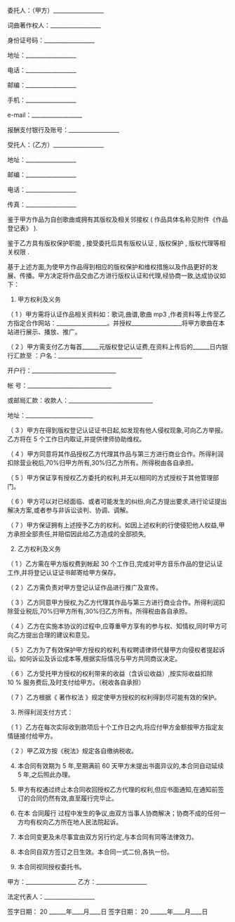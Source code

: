 
 





委托人：（甲方）__________________




词曲著作权人：__________________




身份证号码：__________________




地址：__________________




电话：__________________




邮编：__________________         




手机：__________________




e-mail：__________________




报酬支付银行及账号：__________________




受托人：（乙方）__________________




地址：__________________




邮编：__________________




电话：__________________    




传真：__________________




鉴于甲方作品为自创歌曲或拥有其版权及相关邻接权
(
作品具体名称见附件《作品登记表》
).





鉴于乙方具有版权保护职能
,
接受委托后具有版权认证
,
版权保护
,
版权代理等相关权限
.





基于上述方面,为使甲方作品得到相应的版权保护和维权措施以及作品更好的发展、传播。甲方决定将作品交由乙方进行版权认证和代理,经协商一致,达成协议如下：




1. 甲方权利及义务




（
1
）甲方需将认证作品相关资料如：歌词,曲谱,歌曲
mp3
,作者资料等上传至乙方指定合作网站：__________________。并授权__________________将甲方歌曲在本站进行展示、播放、推广。




（
2
）甲方需支付乙方每首______元版权登记认证费,在资料上传后的______日内银行汇款至 ：户名：______________________________




开户行：______________________________




帐  号：______________________________




或邮局汇款：收款人：______________________________




地址：________________________




（
3
）甲方在得到版权登记认证证书日起,如发现有他人侵权现象,可向乙方举报。乙方将在
5
个工作日内取证,并提供律师协助维权。




（
4
）甲方同意将其作品授权乙方代理其作品与第三方进行商业合作。所得利润扣除营业税后,70%归甲方所有,30%归乙方所有。所得税由各自承担。




（
5
）甲方保证享有授权乙方委托的权利,并无以相同的方式授权于其他管理部门。




（
6
）甲方可以对已经面临、或者可能发生的纠纷,向乙方提出要求,进行论证提出解决方案,或者参与非诉讼谈判、协调、调解。




（
7
）甲方保证拥有上述授予乙方的权利。如因上述权利的行使侵犯他人权益,甲方承担全部责任,并赔偿因此给乙方造成的全部损失,




2. 乙方权利及义务




（
1
）乙方需在甲方版权费到帐起
30
个工作日,完成对甲方音乐作品的登记认证工作,并将登记认证证书邮寄给甲方保存。




（
2
）乙方需负责对甲方登记认证作品进行推广及宣传。




（
3
）乙方同意甲方授权,为乙方代理其作品与第三方进行商业合作。所得利润扣除营业税后,70%归甲方所有,30%归乙方所有。所得税由各自承担。




（
4
）乙方在实施本协议的过程中,应尊重甲方享有的参与权、知情权,同时甲方可向乙方提出合理的建议和意见。




（
5
）乙方为了有效保护甲方授权的权利,有权聘请律师代替甲方向侵权者提起诉讼。如何诉讼及诉讼成本等,根据实际情况与甲方共同商议决定。




（
6
）乙方受托甲方授权的权利带来的收益（含诉讼收益）,按实际收益扣除  
10 % 
服务费后,及时支付给甲方。（税收各自承担）




（
7
）乙方根据《
著作权法
》规定使甲方授权的权利得到尽可能有效的保护。




3. 所得利润支付方式：




（
1
）乙方在每次实际收到款项后十个工作日之内,将应付甲方金额按甲方指定友情链接付给甲方。




（
2
）甲乙双方按《税法》规定各自缴纳税收。




4. 本合同有效期为
5
年,至期满前
60
天甲方未提出书面异议的,本合同自动延续
5
年,之后照此办理。




5. 甲方有权通过终止本合同收回授权乙方代理的权利,但应书面通知,在通知前签订的合同仍然有效,直至履行完毕止。




6. 在本
合同履行
过程中发生的争议,由双方当事人协商解决；协商不成的任何一方均有权向乙方所在地人民法院起诉。




7. 本合同变更及未尽事宜由双方另行约定,与本合同有同等法律效力。




8. 本合同自双方签订之日生效。本合同一式二份,各执一份。




9. 本合同视同授权委托书。 




甲方：__________________          乙方：__________________




法定代表人：__________________




签字日期：
20
______年____月____日  签字日期：
20
______年____月____日

 


 

 
 
 
 
 
  


  
 

  


  


  
 
 
 
 

